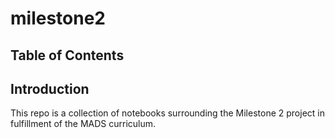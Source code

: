 # milestone2

## Table of Contents

## Introduction
This repo is a collection of notebooks surrounding the Milestone 2 project in fulfillment of the MADS curriculum.

